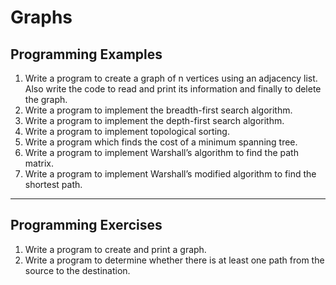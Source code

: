 # Graphs
## Programming Examples

1. Write a program to create a graph of n vertices using an adjacency list. Also write the code to read and print its information and finally to delete the graph.
2. Write a program to implement the breadth-first search algorithm.
3. Write a program to implement the depth-first search algorithm.
4. Write a program to implement topological sorting.
5. Write a program which finds the cost of a minimum spanning tree.
6. Write a program to implement Warshall’s algorithm to find the path matrix.
7. Write a program to implement Warshall’s modified algorithm to find the shortest path.

---

## Programming Exercises

1. Write a program to create and print a graph.
2. Write a program to determine whether there is at least one path from the source to the destination.
